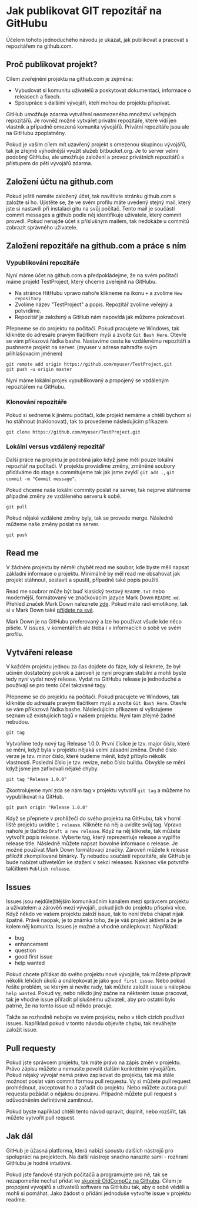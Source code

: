 # Jak publikovat GIT repozitář na GitHubu

Účelem tohoto jednoduchého návodu je ukázat, jak publikovat a pracovat s 
repozitářem na github.com.

## Proč publikovat projekt?

Cílem zveřejnění projektu na github.com je zejména:

* Vybudovat si komunitu uživatelů a poskytovat dokumentaci, informace o 
releasech a fixech.
* Spolupráce s dalšími vývojáři, kteří mohou do projektu přispívat.

GitHub umožňuje zdarma vytváření neomezeného množství veřejných repozitářů. 
Je rovněž možné vytvářet privátní repozitáře, které vidí jen vlastník a případně
omezená komunita vývojářů. Privátní repozitáře jsou ale na GitHubu zpoplatněny.  

Pokud je vaším cílem mít uzavřený projekt s omezenou skupinou vývojářů, tak je
zřejmě výhodnější využít služeb bitbucket.org. Je to server velmi podobný 
GitHubu, ale umožňuje založení a provoz privátních repozitářů s přístupem do
pěti vývojářů zdarma.

## Založení účtu na github.com

Pokud ještě nemáte založený účet, tak navštivte stránku github.com a založte si
ho. Ujistěte se, že ve svém profilu máte uvedený stejný mail, který jste si
nastavili při instalaci gitu na svůj počítač. Tento mail je součástí commit 
messages a github podle něj identifikuje uživatele, který commit provedl. Pokud
nenajde účet s příslušným mailem, tak nedokáže u commitů zobrazit správného
uživatele.

## Založení repozitáře na github.com a práce s ním

### Vypublikování repozitáře

Nyní máme účet na github.com a předpokládejme, že na svém počítači máme projekt
TestProject, který chceme zveřejnit na GitHubu.  

* Na stránce HitHubu vpravo nahoře klikneme na ikonu `+` a zvolíme 
`New repository`
* Zvolíme název "TestProject" a popis. Repozitář zvolíme veřejný a potvrdíme.
* Repozitář je založený a GitHub nám napovídá jak můžeme pokračovat.

Přepneme se do projektu na počítači. Pokud pracujete ve Windows, tak klikněte do
adresáře pravým tlačítkem myši a zvolte `Git Bash Here`. Otevře se vám příkazová 
řádka bashe. Nastavíme cestu ke vzdálenému repozitáři a pushneme projekt na 
server. (myuser v adrese nahraďte svým přihlašovacím jménem)

```
git remote add origin https://github.com/myuser/TestProject.git
git push -u origin master
```

Nyní máme lokální projek vypublikovaný a propojený se vzdáleným repozitářem na 
GitHubu.

### Klonování repozitáře

Pokud si sedneme k jinému počítači, kde projekt nemáme a chtěli bychom si ho 
stáhnout (naklonovat), tak to provedeme následujícím příkazem

```
git clone https://github.com/myuser/TestProject.git 
```

### Lokálni versus vzdálený repozitář

Další práce na projektu je podobná jako když jsme měli pouze lokální repozitář
na počítači. V projektu provádíme změny, změněné soubory přidáváme do stage a 
commitujeme tak jak jsme zvyklí `git add .`, `git commit -m "Commit message"`.  

Pokud chceme naše lokální commity poslat na server, tak nejprve stáhneme 
případné změny ze vzdáleného serveru k sobě.

```
git pull
```

Pokud nějaké vzdálené změny byly, tak se provede merge. Následně můžeme naše 
změny poslat na server.

```
git push
```   

## Read me

V žádném projektu by něměl chybět read me soubor, kde byste měli napsat základní
informace o projektu. Minimálně by měl read me obsahovat jak projekt stáhnout, 
sestavit a spustit, případně také popis použití.  

Read me soubror může být buď klasický textový `README.txt` nebo modernější, 
formátovaný ve značkovacím jazyce Mark Down `README.md`. Přehled značek 
Mark Down naleznete 
[zde](https://guides.github.com/features/mastering-markdown/).
Pokud máte rádi emotikony, tak si v Mark Down také 
[přijdete na své](https://www.webpagefx.com/tools/emoji-cheat-sheet/).  

Mark Down je na GitHubu preferovaný a lze ho používat všude kde něco píšete. 
V issues, v komentářích ale třeba i v informacích o sobě ve svém profilu. 

## Vytváření release

V každém projektu jednou za čas dojdete do fáze, kdy si řeknete, že byl učiněn 
dostatečný pokrok a zároveň je nyní program stabilní a mohli byste tedy nyní
vydat nový release. Vydat na GitHubu release je jednoduché a používají se
pro tento účel takzvané tagy.  

Přepneme se do projektu na počítači. Pokud pracujete ve Windows, tak klikněte do
adresáře pravým tlačítkem myši a zvolte `Git Bash Here`. Otevře se vám příkazová 
řádka bashe. Následujícím příkazem si vylistujeme seznam už existujících tagů v
našem projektu. Nyní tam zřejmě žádné nebudou.

```
git tag
```

Vytvoříme tedy nový tag Release 1.0.0. První číslice je tzv. major číslo, které
se mění, když byla v projektu nějaká velmi zásadní změna. Druhé číslo verze je
tzv. minor číslo, které budeme měnit, když přibylo několik vlastností. Poslední
číslo je tzv. revize, nebo číslo buildu. Obvykle se mění když jsme jen 
zafixovali nějaké chyby.

```
git tag "Release 1.0.0"
```

Zkontrolujeme nyní zda se nám tag v projektu vytvořil `git tag` a můžeme ho 
vypublikovat na GitHub.

```
git push origin "Release 1.0.0"
```

Když se přepnete v prohlížeči do svého projektu na GitHubu, tak v horní liště 
projektu uvidíte `1 release`. Klikněte na něj a uvidíte svůj tag. Vpravo nahoře
je tlačítko `Draft a new release`. Když na něj kliknete, tak můžete vytvořit 
popis release. Vyberte tag, který reprezentuje release a vyplňte release title.
Následně můžete napsat lbovolné informace o release. Je možné používat Mark 
Down formátovací značky. Zároveň můžete k release přiložit zkompilované binárky. 
Ty nebudou součástí repozitáře, ale GitHub je bude nabízet uživetelům ke stažení 
v sekci releases. Nakonec vše potvrďte talčítkem `Publish release`. 

## Issues

Issues jsou nejdůležitějším komunikačním kanálem mezi správcem projektu a 
uživatelem a zárověň mezi vývojáři, pokud jich do projektu přispívá více.
Když někdo ve vašem projektu založí issue, tak to není třeba chápat nijak
špatně. Právě naopak, je to známka toho, že je váš projekt aktivní a že je
kolem něj komunita. Issues je možné a vhodné onálepkovat. Například:

* bug
* enhancement
* question
* good first issue
* help wanted

Pokud chcete přilákat do svého projektu nové vývojáře, tak můžete připravit
několik lehčích úkolů a onálepkovat je jako `good first issue`. Nebo pokud
řešíte problém, se kterým si nevíte rady, tak můžete založit issue s nálepkou
`help wanted`. Pokud vy, nebo někdo jiný začne na některém issue pracovat,
tak je vhodné issue přiřadit přislušnému uživateli, aby pro ostatní bylo patrné,
že na tomto issue už někdo pracuje.  

Takže se rozhodně nebojte ve svém projektu, nebo v těch cizích používat issues. 
Například pokud v tomto návodu objevíte chybu, tak neváhejte založit issue.

## Pull requesty

Pokud jste správcem projektu, tak máte právo na zápis změn v projektu. Právo
zápisu můžete a nemusíte povolit dalším konkrétním vývojářům. Pokud nějaký
vývojář nemá právo zapisovat do projektu, tak má stále možnost poslat vám 
commit formou pull requestu. Vy si můžete pull request prohlédnout, akceptovat
ho a zařadit do projektu. Nebo můžete autora pull requestu požádat o nějakou
doúpravu. Případně můžete pull request s odůvodněním definitivně zamítnout.  

Pokud byste například chtěli tento návod opravit, doplnit, nebo rozšířit, tak
můžete vytvořit pull request.

## Jak dál

GitHub je úžasná platforma, která nabízí spoustu dalších nástrojů pro spolupráci
na projektech. Na další nástroje snadno narazíte sami - rozhraní GitHubu je 
hodně intuitivní.  

Pokud jste fandové starých počítačů a programujete pro ně, tak se nezapomeňte
nechat přidat ke [skupině OldCompCz na Githubu](https://github.com/oldcompcz).
Cílem je propojení vývojářů a uživatelů software na GitHubu tak, aby o sobě 
věděli a mohli si pomáhat. Jako žádost o přidání jednoduše vytvořte issue v 
projektu readme.
